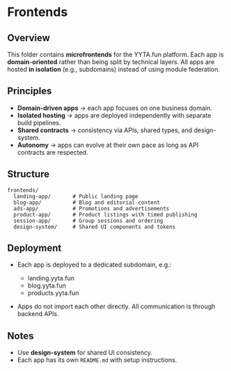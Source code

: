 # Frontends

## Overview

This folder contains **microfrontends** for the YYTA.fun platform. Each app is **domain-oriented** rather than being split by technical layers. All apps are hosted **in isolation** (e.g., subdomains) instead of using module federation.

## Principles

* **Domain-driven apps** → each app focuses on one business domain.
* **Isolated hosting** → apps are deployed independently with separate build pipelines.
* **Shared contracts** → consistency via APIs, shared types, and design-system.
* **Autonomy** → apps can evolve at their own pace as long as API contracts are respected.

## Structure

```
frontends/
  landing-app/       # Public landing page
  blog-app/          # Blog and editorial content
  ads-app/           # Promotions and advertisements
  product-app/       # Product listings with timed publishing
  session-app/       # Group sessions and ordering
  design-system/     # Shared UI components and tokens
```

## Deployment

* Each app is deployed to a dedicated subdomain, e.g.:

  * landing.yyta.fun
  * blog.yyta.fun
  * products.yyta.fun
* Apps do not import each other directly. All communication is through backend APIs.

## Notes

* Use **design-system** for shared UI consistency.
* Each app has its own `README.md` with setup instructions.
